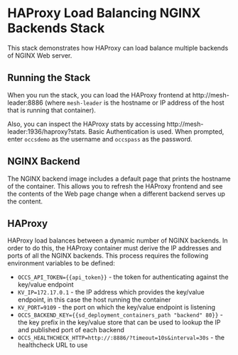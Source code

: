 # HAProxy Load Balancing NGINX Backends Stack

This stack demonstrates how HAProxy can load balance multiple backends of NGINX Web server.

## Running the Stack

When you run the stack, you can load the HAProxy frontend at http://mesh-leader:8886 (where `mesh-leader` is the hostname or IP address of the host that is running that container).

Also, you can inspect the HAProxy stats by accessing http://mesh-leader:1936/haproxy?stats. Basic Authentication is used. When prompted, enter `occsdemo` as the username and `occspass` as the password.

## NGINX Backend

The NGINX backend image includes a default page that prints the hostname of the container. This allows you to refresh the HAProxy frontend and see the contents of the Web page change when a different backend serves up the content.

## HAProxy

HAProxy load balances between a dynamic number of NGINX backends. In order to do this, the HAProxy container must derive the IP addresses and ports of all the NGINX backends. This process requires the following environment variables to be defined:

* `OCCS_API_TOKEN={{api_token}}` - the token for authenticating against the key/value endpoint
* `KV_IP=172.17.0.1` - the IP address which provides the key/value endpoint, in this case the host running the container
* `KV_PORT=9109` - the port on which the key/value endpoint is listening
* `OCCS_BACKEND_KEY={{sd_deployment_containers_path "backend" 80}}` - the key prefix in the key/value store that can be used to lookup the IP and published port of each backend
* `OCCS_HEALTHCHECK_HTTP=http://:8886/?timeout=10s&interval=30s` - the healthcheck URL to use
